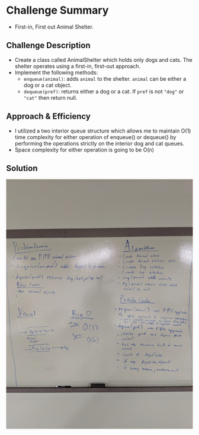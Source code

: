 # Challenge Summary
* First-in, First out Animal Shelter.

## Challenge Description
*  Create a class called AnimalShelter which holds only dogs and cats. The shelter operates using a first-in, first-out approach.
*  Implement the following methods:
    * ```enqueue(animal)```: adds ```animal``` to the shelter. ```animal``` can be either a dog or a cat object.
    * ```dequeue(pref)```: returns either a dog or a cat. If ```pref``` is not ```"dog"``` or ```"cat"``` then return null.

## Approach & Efficiency
*  I utilized a two interior queue structure which allows me to maintain O(1) time complexity for either operation of enqueue() or dequeue() by performing the operations strictly on the interior dog and cat queues. 
*  Space complexity for either operation is going to be O(n)

## Solution
![Animal Shelter Queue](../src/main/resources/fifo_animal_shelter.jpg)